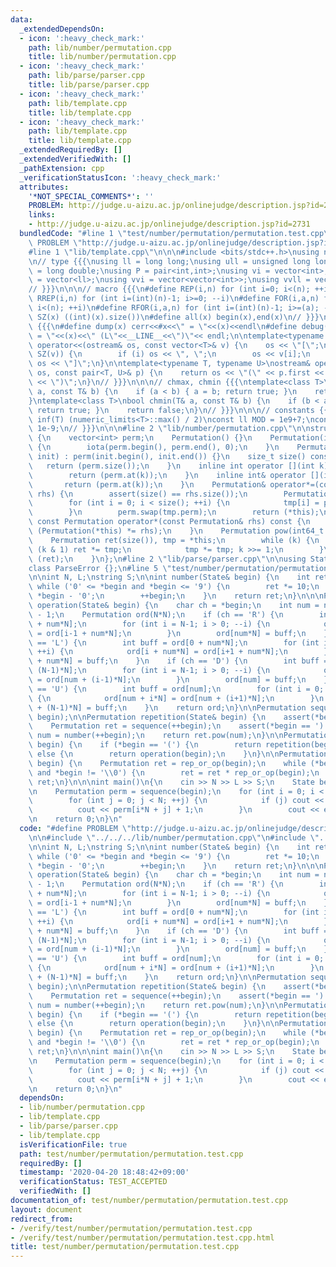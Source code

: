 ```yaml
---
data:
  _extendedDependsOn:
  - icon: ':heavy_check_mark:'
    path: lib/number/permutation.cpp
    title: lib/number/permutation.cpp
  - icon: ':heavy_check_mark:'
    path: lib/parse/parser.cpp
    title: lib/parse/parser.cpp
  - icon: ':heavy_check_mark:'
    path: lib/template.cpp
    title: lib/template.cpp
  - icon: ':heavy_check_mark:'
    path: lib/template.cpp
    title: lib/template.cpp
  _extendedRequiredBy: []
  _extendedVerifiedWith: []
  _pathExtension: cpp
  _verificationStatusIcon: ':heavy_check_mark:'
  attributes:
    '*NOT_SPECIAL_COMMENTS*': ''
    PROBLEM: http://judge.u-aizu.ac.jp/onlinejudge/description.jsp?id=2731
    links:
    - http://judge.u-aizu.ac.jp/onlinejudge/description.jsp?id=2731
  bundledCode: "#line 1 \"test/number/permutation/permutation.test.cpp\"\n#define\
    \ PROBLEM \"http://judge.u-aizu.ac.jp/onlinejudge/description.jsp?id=2731\"\n\n\
    #line 1 \"lib/template.cpp\"\n\n\n#include <bits/stdc++.h>\nusing namespace std;\n\
    \n// type {{{\nusing ll = long long;\nusing ull = unsigned long long;\nusing ld\
    \ = long double;\nusing P = pair<int,int>;\nusing vi = vector<int>;\nusing vll\
    \ = vector<ll>;\nusing vvi = vector<vector<int>>;\nusing vvll = vector<vector<ll>>;\n\
    // }}}\n\n\n// macro {{{\n#define REP(i,n) for (int i=0; i<(n); ++i)\n#define\
    \ RREP(i,n) for (int i=(int)(n)-1; i>=0; --i)\n#define FOR(i,a,n) for (int i=(a);\
    \ i<(n); ++i)\n#define RFOR(i,a,n) for (int i=(int)(n)-1; i>=(a); --i)\n\n#define\
    \ SZ(x) ((int)(x).size())\n#define all(x) begin(x),end(x)\n// }}}\n\n\n// debug\
    \ {{{\n#define dump(x) cerr<<#x<<\" = \"<<(x)<<endl\n#define debug(x) cerr<<#x<<\"\
    \ = \"<<(x)<<\" (L\"<<__LINE__<<\")\"<< endl;\n\ntemplate<typename T>\nostream&\
    \ operator<<(ostream& os, const vector<T>& v) {\n    os << \"[\";\n    REP (i,\
    \ SZ(v)) {\n        if (i) os << \", \";\n        os << v[i];\n    }\n    return\
    \ os << \"]\";\n}\n\ntemplate<typename T, typename U>\nostream& operator<<(ostream&\
    \ os, const pair<T, U>& p) {\n    return os << \"(\" << p.first << \" \" << p.second\
    \ << \")\";\n}\n// }}}\n\n\n// chmax, chmin {{{\ntemplate<class T>\nbool chmax(T&\
    \ a, const T& b) {\n    if (a < b) { a = b; return true; }\n    return false;\n\
    }\ntemplate<class T>\nbool chmin(T& a, const T& b) {\n    if (b < a) { a = b;\
    \ return true; }\n    return false;\n}\n// }}}\n\n\n// constants {{{\n#define\
    \ inf(T) (numeric_limits<T>::max() / 2)\nconst ll MOD = 1e9+7;\nconst ld EPS =\
    \ 1e-9;\n// }}}\n\n\n#line 2 \"lib/number/permutation.cpp\"\n\nstruct Permutation\
    \ {\n    vector<int> perm;\n    Permutation() {}\n    Permutation(int sz) : perm(sz)\
    \ {\n        iota(perm.begin(), perm.end(), 0);\n    }\n    Permutation(initializer_list<int>\
    \ init) : perm(init.begin(), init.end()) {}\n    size_t size() const {\n     \
    \   return (perm.size());\n    }\n    inline int operator [](int k) const {\n\
    \        return (perm.at(k));\n    }\n    inline int& operator [](int k) {\n \
    \       return (perm.at(k));\n    }\n    Permutation& operator*=(const Permutation&\
    \ rhs) {\n        assert(size() == rhs.size());\n        Permutation tmp(size());\n\
    \        for (int i = 0; i < size(); ++i) {\n            tmp[i] = perm[rhs[i]];\n\
    \        }\n        perm.swap(tmp.perm);\n        return (*this);\n    }\n   \
    \ const Permutation operator*(const Permutation& rhs) const {\n        return\
    \ (Permutation(*this) *= rhs);\n    }\n    Permutation pow(int64_t k) {\n    \
    \    Permutation ret(size()), tmp = *this;\n        while (k) {\n            if\
    \ (k & 1) ret *= tmp;\n            tmp *= tmp; k >>= 1;\n        }\n        return\
    \ (ret);\n    }\n};\n#line 2 \"lib/parse/parser.cpp\"\n\nusing State = string::const_iterator;\n\
    class ParseError {};\n#line 5 \"test/number/permutation/permutation.test.cpp\"\
    \n\nint N, L;\nstring S;\n\nint number(State& begin) {\n    int ret = 0;\n   \
    \ while ('0' <= *begin and *begin <= '9') {\n        ret *= 10;\n        ret +=\
    \ *begin - '0';\n        ++begin;\n    }\n    return ret;\n}\n\n\nPermutation\
    \ operation(State& begin) {\n    char ch = *begin;\n    int num = number(++begin)\
    \ - 1;\n    Permutation ord(N*N);\n    if (ch == 'R') {\n        int buff = ord[N-1\
    \ + num*N];\n        for (int i = N-1; i > 0; --i) {\n            ord[i + num*N]\
    \ = ord[i-1 + num*N];\n        }\n        ord[num*N] = buff;\n    }\n    if (ch\
    \ == 'L') {\n        int buff = ord[0 + num*N];\n        for (int i = 0; i < N-1;\
    \ ++i) {\n            ord[i + num*N] = ord[i+1 + num*N];\n        }\n        ord[N-1\
    \ + num*N] = buff;\n    }\n    if (ch == 'D') {\n        int buff = ord[num +\
    \ (N-1)*N];\n        for (int i = N-1; i > 0; --i) {\n            ord[num + i*N]\
    \ = ord[num + (i-1)*N];\n        }\n        ord[num] = buff;\n    }\n    if (ch\
    \ == 'U') {\n        int buff = ord[num];\n        for (int i = 0; i < N-1; ++i)\
    \ {\n            ord[num + i*N] = ord[num + (i+1)*N];\n        }\n        ord[num\
    \ + (N-1)*N] = buff;\n    }\n    return ord;\n}\n\nPermutation sequence(State&\
    \ begin);\n\nPermutation repetition(State& begin) {\n    assert(*begin == '(');\n\
    \    Permutation ret = sequence(++begin);\n    assert(*begin == ')');\n    int\
    \ num = number(++begin);\n    return ret.pow(num);\n}\n\nPermutation rep_or_op(State&\
    \ begin) {\n    if (*begin == '(') {\n        return repetition(begin);\n    }\
    \ else {\n        return operation(begin);\n    }\n}\n\nPermutation sequence(State&\
    \ begin) {\n    Permutation ret = rep_or_op(begin);\n    while (*begin != ')'\
    \ and *begin != '\\0') {\n        ret = ret * rep_or_op(begin);\n    }\n    return\
    \ ret;\n}\n\n\nint main()\n{\n    cin >> N >> L >> S;\n    State begin = S.begin();\n\
    \n    Permutation perm = sequence(begin);\n    for (int i = 0; i < N; ++i) {\n\
    \        for (int j = 0; j < N; ++j) {\n            if (j) cout << \" \";\n  \
    \          cout << perm[i*N + j] + 1;\n        }\n        cout << endl;\n    }\n\
    \n    return 0;\n}\n"
  code: "#define PROBLEM \"http://judge.u-aizu.ac.jp/onlinejudge/description.jsp?id=2731\"\
    \n\n#include \"../../../lib/number/permutation.cpp\"\n#include \"../../../lib/parse/parser.cpp\"\
    \n\nint N, L;\nstring S;\n\nint number(State& begin) {\n    int ret = 0;\n   \
    \ while ('0' <= *begin and *begin <= '9') {\n        ret *= 10;\n        ret +=\
    \ *begin - '0';\n        ++begin;\n    }\n    return ret;\n}\n\n\nPermutation\
    \ operation(State& begin) {\n    char ch = *begin;\n    int num = number(++begin)\
    \ - 1;\n    Permutation ord(N*N);\n    if (ch == 'R') {\n        int buff = ord[N-1\
    \ + num*N];\n        for (int i = N-1; i > 0; --i) {\n            ord[i + num*N]\
    \ = ord[i-1 + num*N];\n        }\n        ord[num*N] = buff;\n    }\n    if (ch\
    \ == 'L') {\n        int buff = ord[0 + num*N];\n        for (int i = 0; i < N-1;\
    \ ++i) {\n            ord[i + num*N] = ord[i+1 + num*N];\n        }\n        ord[N-1\
    \ + num*N] = buff;\n    }\n    if (ch == 'D') {\n        int buff = ord[num +\
    \ (N-1)*N];\n        for (int i = N-1; i > 0; --i) {\n            ord[num + i*N]\
    \ = ord[num + (i-1)*N];\n        }\n        ord[num] = buff;\n    }\n    if (ch\
    \ == 'U') {\n        int buff = ord[num];\n        for (int i = 0; i < N-1; ++i)\
    \ {\n            ord[num + i*N] = ord[num + (i+1)*N];\n        }\n        ord[num\
    \ + (N-1)*N] = buff;\n    }\n    return ord;\n}\n\nPermutation sequence(State&\
    \ begin);\n\nPermutation repetition(State& begin) {\n    assert(*begin == '(');\n\
    \    Permutation ret = sequence(++begin);\n    assert(*begin == ')');\n    int\
    \ num = number(++begin);\n    return ret.pow(num);\n}\n\nPermutation rep_or_op(State&\
    \ begin) {\n    if (*begin == '(') {\n        return repetition(begin);\n    }\
    \ else {\n        return operation(begin);\n    }\n}\n\nPermutation sequence(State&\
    \ begin) {\n    Permutation ret = rep_or_op(begin);\n    while (*begin != ')'\
    \ and *begin != '\\0') {\n        ret = ret * rep_or_op(begin);\n    }\n    return\
    \ ret;\n}\n\n\nint main()\n{\n    cin >> N >> L >> S;\n    State begin = S.begin();\n\
    \n    Permutation perm = sequence(begin);\n    for (int i = 0; i < N; ++i) {\n\
    \        for (int j = 0; j < N; ++j) {\n            if (j) cout << \" \";\n  \
    \          cout << perm[i*N + j] + 1;\n        }\n        cout << endl;\n    }\n\
    \n    return 0;\n}\n"
  dependsOn:
  - lib/number/permutation.cpp
  - lib/template.cpp
  - lib/parse/parser.cpp
  - lib/template.cpp
  isVerificationFile: true
  path: test/number/permutation/permutation.test.cpp
  requiredBy: []
  timestamp: '2020-04-20 18:48:42+09:00'
  verificationStatus: TEST_ACCEPTED
  verifiedWith: []
documentation_of: test/number/permutation/permutation.test.cpp
layout: document
redirect_from:
- /verify/test/number/permutation/permutation.test.cpp
- /verify/test/number/permutation/permutation.test.cpp.html
title: test/number/permutation/permutation.test.cpp
---
```

